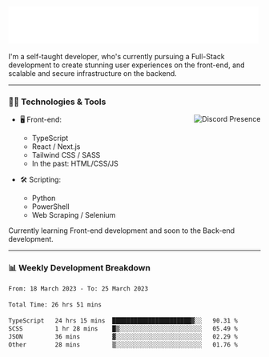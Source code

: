 <img src="assets/wave.svg" alt=":wave:" />

I'm a self-taught developer, who's currently pursuing a Full-Stack development to create stunning user experiences on the front-end, and scalable and secure infrastructure on the backend.

---

### 🧑‍💻 Technologies & Tools

<a href="https://discord.com/users/414304208649453568" target="_blank" rel="nofollow">
   <img src="https://lanyard-profile-readme.vercel.app/api/414304208649453568?idleMessage=Probably%20doing%20something%20else..." alt="Discord Presence" align="right">
</a>

- 🖥️ Front-end:

  - TypeScript
  - React / Next.js
  - Tailwind CSS / SASS
  - In the past: HTML/CSS/JS

- 🛠 Scripting:

  - Python
  - PowerShell
  - Web Scraping / Selenium

Currently learning Front-end development and soon to the Back-end development.

---

### 📊 Weekly Development Breakdown

<!-- ![ccrsxx's GitHub Stats](https://github-readme-stats.vercel.app/api?username=ccrsxx&count_private=true&theme=tokyonight) -->
<!-- ![ccrsxx's Top Langs](https://github-readme-stats.vercel.app/api/top-langs/?username=ccrsxx&hide=lua,java,html&theme=tokyonight) -->

<!--START_SECTION:waka-->

```text
From: 18 March 2023 - To: 25 March 2023

Total Time: 26 hrs 51 mins

TypeScript   24 hrs 15 mins  ██████████████████████▓░░   90.31 %
SCSS         1 hr 28 mins    █▒░░░░░░░░░░░░░░░░░░░░░░░   05.49 %
JSON         36 mins         ▓░░░░░░░░░░░░░░░░░░░░░░░░   02.29 %
Other        28 mins         ▒░░░░░░░░░░░░░░░░░░░░░░░░   01.76 %
```

<!--END_SECTION:waka-->
